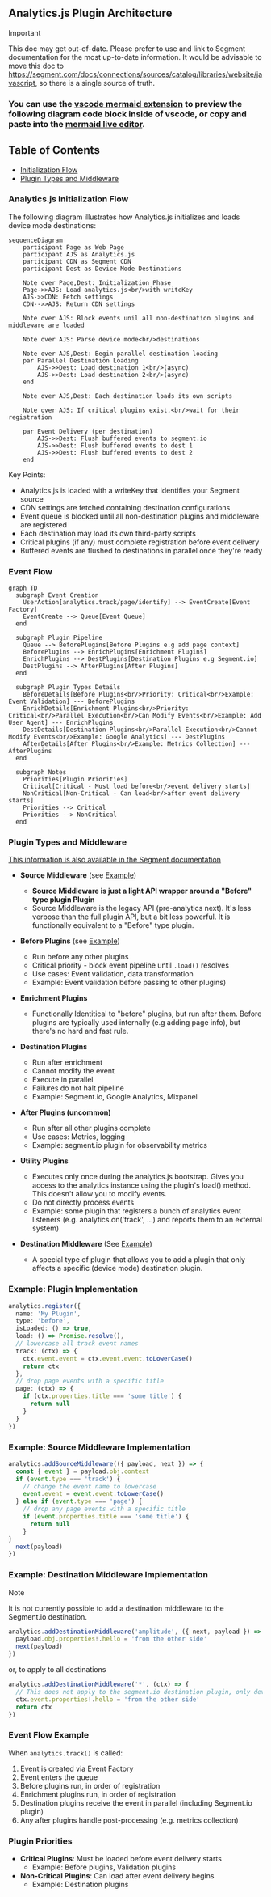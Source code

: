 ## Analytics.js Plugin Architecture

> [!IMPORTANT]
> This doc may get out-of-date. Please prefer to use and link to Segment documentation for the most up-to-date information. It would be advisable to move this doc to https://segment.com/docs/connections/sources/catalog/libraries/website/javascript, so there is a single source of truth.


### You can use the [vscode mermaid extension](https://marketplace.visualstudio.com/items?itemName=bierner.markdown-mermaid) to preview the following diagram code block inside of vscode, or copy and paste into the [mermaid live editor](https://mermaid.live/).

## Table of Contents
- [Initialization Flow](#initialization-flow)
- [Plugin Types and Middleware](#plugin-types-and-middleware)


### Analytics.js Initialization Flow
The following diagram illustrates how Analytics.js initializes and loads device mode destinations:

```mermaid
sequenceDiagram
    participant Page as Web Page
    participant AJS as Analytics.js
    participant CDN as Segment CDN
    participant Dest as Device Mode Destinations

    Note over Page,Dest: Initialization Phase
    Page->>AJS: Load analytics.js<br/>with writeKey
    AJS->>CDN: Fetch settings
    CDN-->>AJS: Return CDN settings
    
    Note over AJS: Block events unil all non-destination plugins and middleware are loaded
    
    Note over AJS: Parse device mode<br/>destinations
    
    Note over AJS,Dest: Begin parallel destination loading
    par Parallel Destination Loading
        AJS->>Dest: Load destination 1<br/>(async)
        AJS->>Dest: Load destination 2<br/>(async)
    end

    Note over AJS,Dest: Each destination loads its own scripts
    
    Note over AJS: If critical plugins exist,<br/>wait for their registration

    par Event Delivery (per destination)
        AJS->>Dest: Flush buffered events to segment.io
        AJS->>Dest: Flush buffered events to dest 1
        AJS->>Dest: Flush buffered events to dest 2
    end

```

Key Points:
- Analytics.js is loaded with a writeKey that identifies your Segment source
- CDN settings are fetched containing destination configurations
- Event queue is blocked until all non-destination plugins and middleware are registered 
- Each destination may load its own third-party scripts
- Critical plugins (if any) must complete registration before event delivery
- Buffered events are flushed to destinations in parallel once they're ready


### Event Flow 
```mermaid
graph TD
  subgraph Event Creation
    UserAction[analytics.track/page/identify] --> EventCreate[Event Factory]
    EventCreate --> Queue[Event Queue]
  end

  subgraph Plugin Pipeline
    Queue --> BeforePlugins[Before Plugins e.g add page context]
    BeforePlugins --> EnrichPlugins[Enrichment Plugins]
    EnrichPlugins --> DestPlugins[Destination Plugins e.g Segment.io]
    DestPlugins --> AfterPlugins[After Plugins]
  end

  subgraph Plugin Types Details
    BeforeDetails[Before Plugins<br/>Priority: Critical<br/>Example: Event Validation] --- BeforePlugins
    EnrichDetails[Enrichment Plugins<br/>Priority: Critical<br/>Parallel Execution<br/>Can Modify Events<br/>Example: Add User Agent] --- EnrichPlugins
    DestDetails[Destination Plugins<br/>Parallel Execution<br/>Cannot Modify Events<br/>Example: Google Analytics] --- DestPlugins
    AfterDetails[After Plugins<br/>Example: Metrics Collection] --- AfterPlugins
  end

  subgraph Notes
    Priorities[Plugin Priorities]
    Critical[Critical - Must load before<br/>event delivery starts]
    NonCritical[Non-Critical - Can load<br/>after event delivery starts]
    Priorities --> Critical
    Priorities --> NonCritical
  end
```

### Plugin Types and Middleware
[This information is also available in the Segment documentation](https://segment.com/docs/connections/sources/catalog/libraries/website/javascript/#plugins-and-source-middleware)

- **Source Middleware** (see [Example](#example-source-middleware-implementation))
  - **Source Middleware is just a light API wrapper around a "Before" type plugin Plugin**
  - Source Middleware is the legacy API (pre-analytics next). It's less verbose than the full plugin API, but a bit less powerful. It is functionally equivalent to a "Before" type plugin.
  
- **Before Plugins** (see [Example](#example-plugin-implementation))
  - Run before any other plugins
  - Critical priority - block event pipeline until `.load()` resolves
  - Use cases: Event validation, data transformation
  - Example: Event validation before passing to other plugins)


- **Enrichment Plugins**
  - Functionally Identitical to "before" plugins, but run after them. Before plugins are typically used internally (e.g adding page info), but there's no hard and fast rule.

- **Destination Plugins**
  - Run after enrichment
  - Cannot modify the event
  - Execute in parallel
  - Failures do not halt pipeline
  - Example: Segment.io, Google Analytics, Mixpanel

- **After Plugins (uncommon)**
  - Run after all other plugins complete
  - Use cases: Metrics, logging
  - Example: segment.io plugin for observability metrics

- **Utility Plugins**
  - Executes only once during the analytics.js bootstrap. Gives you access to the analytics instance using the plugin's load() method. This doesn't allow you to modify events.
  - Do not directly process events
  - Example: some plugin that registers a bunch of analytics event listeners (e.g. analytics.on('track', ...) and reports them to an external system)
  
- **Destination Middleware** (See [Example](#example-destination-middleware-implementation))
  - A special type of plugin that allows you to add a plugin that only affects a specific (device mode) destination plugin.


### Example: Plugin Implementation
```ts
analytics.register({
  name: 'My Plugin',
  type: 'before',
  isLoaded: () => true,
  load: () => Promise.resolve(),
  // lowercase all track event names
  track: (ctx) => {
    ctx.event.event = ctx.event.event.toLowerCase()
    return ctx
  },
  // drop page events with a specific title
  page: (ctx) => {
    if (ctx.properties.title === 'some title') {
      return null 
    }
  }
})
``` 
### Example: Source Middleware Implementation
```ts
analytics.addSourceMiddleware(({ payload, next }) => {
  const { event } = payload.obj.context
  if (event.type === 'track') {
    // change the event name to lowercase
    event.event = event.event.toLowerCase()
  } else if (event.type === 'page') {
    // drop any page events with a specific title
    if (event.properties.title === 'some title') {
      return null
    }
}
  next(payload) 
})
```

### Example: Destination Middleware Implementation
> [!NOTE]
> It is not currently possible to add a destination middleware to the Segment.io destination.
```ts
analytics.addDestinationMiddleware('amplitude', ({ next, payload }) => {
  payload.obj.properties!.hello = 'from the other side'
  next(payload)
})
```
or, to apply to all destinations
```ts
analytics.addDestinationMiddleware('*', (ctx) => {
  // This does not apply to the segment.io destination plugin, only device mode destinations.
  ctx.event.properties!.hello = 'from the other side'
  return ctx
})
```


### Event Flow Example

When `analytics.track()` is called:

1. Event is created via Event Factory
2. Event enters the queue
3. Before plugins run, in order of registration
3. Enrichment plugins run, in order of registration
4. Destination plugins receive the event in parallel (including Segment.io plugin)
5. Any after plugins handle post-processing (e.g. metrics collection)

### Plugin Priorities

- **Critical Plugins**: Must be loaded before event delivery starts
  - Example: Before plugins, Validation plugins
- **Non-Critical Plugins**: Can load after event delivery begins
  - Example: Destination plugins


